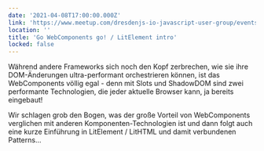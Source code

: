 ```yaml
---
date: '2021-04-08T17:00:00.000Z'
link: 'https://www.meetup.com/dresdenjs-io-javascript-user-group/events/wwdfrqyccgblb/'
location: ''
title: 'Go WebComponents go! / LitElement intro'
locked: false
---
```

Während andere Frameworks sich noch den Kopf zerbrechen, wie sie ihre DOM-Änderungen ultra-performant orchestrieren können, ist das WebComponents völlig egal - denn mit Slots und ShadowDOM sind zwei performante Technologien, die jeder aktuelle Browser kann, ja bereits eingebaut!

Wir schlagen grob den Bogen, was der große Vorteil von WebComponents verglichen mit anderen Komponenten-Technologien ist und dann folgt auch eine kurze Einführung in LitElement / LitHTML und damit verbundenen Patterns...
